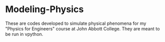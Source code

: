 # Modeling-Physics

These are codes developed to simulate physical phenomena for my "Physics for Engineers" course at John Abbott College.
They are meant to be run in vpython.
